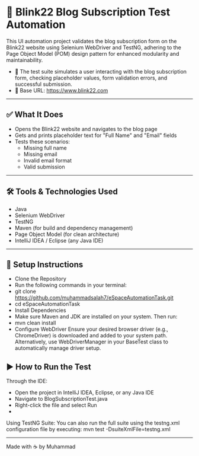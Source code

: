 # 🧪 Blink22 Blog Subscription Test Automation
This UI automation project validates the blog subscription form on the Blink22 website using Selenium WebDriver and TestNG, adhering to the Page Object Model (POM) design pattern for enhanced modularity and maintainability.
- 🧡 The test suite simulates a user interacting with the blog subscription form, checking placeholder values, form validation errors, and successful submission.
- 🔗 Base URL: https://www.blink22.com

---

## ✅ What It Does

- Opens the Blink22 website and navigates to the blog page  
- Gets and prints placeholder text for "Full Name" and "Email" fields  
- Tests these scenarios:
  - Missing full name
  - Missing email
  - Invalid email format
  - Valid submission

---

## 🛠 Tools & Technologies Used
- Java
- Selenium WebDriver
- TestNG
- Maven (for build and dependency management)
- Page Object Model (for clean architecture)
- IntelliJ IDEA / Eclipse (any Java IDE)

---

## 🚀 Setup Instructions
- Clone the Repository
- Run the following commands in your terminal:
- git clone https://github.com/muhammadsalah7/eSpaceAutomationTask.git
- cd eSpaceAutomationTask
- Install Dependencies
- Make sure Maven and JDK are installed on your system. Then run:
- mvn clean install
- Configure WebDriver
Ensure your desired browser driver (e.g., ChromeDriver) is downloaded and added to your system path.
Alternatively, use WebDriverManager in your BaseTest class to automatically manage driver setup.

## ▶️ How to Run the Test
Through the IDE:
- Open the project in IntelliJ IDEA, Eclipse, or any Java IDE
- Navigate to BlogSubscriptionTest.java
- Right-click the file and select Run
- 
Using TestNG Suite:
You can also run the full suite using the testng.xml configuration file by executing:
mvn test -DsuiteXmlFile=testng.xml

---


Made with ☕ by Muhammad
